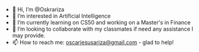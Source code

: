 - 👋 Hi, I’m @Oskrariza
- 👀 I’m interested in Artificial Intelligence
- 🌱 I’m currently learning on CS50 and working on a Master's in Finance
- 💞️ I’m looking to collaborate with my classmates if need any assistance I may provide. 
- 📫 How to reach me: oscarjesusariza@gmail.com - glad to help! 

<!---
Oskrariza/Oskrariza is a ✨ special ✨ repository because its `README.md` (this file) appears on your GitHub profile.
You can click the Preview link to take a look at your changes.
--->

